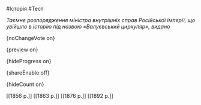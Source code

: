 #Історія #Тест

*Таємне розпорядження міністра внутрішніх справ Російської імперії, що  увійшло в історію під назвою «Валуєвський циркуляр», видано*

{noChangeVote on}

{preview on}

{hideProgress on}

{shareEnable off}

{hideCount on}

[[1856 р.]]
[[1863 р.]]
[[1876 р.]]
[[1892 р.]]
